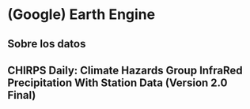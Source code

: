 # (Google) Earth Engine

## Sobre los datos


## CHIRPS Daily: Climate Hazards Group InfraRed Precipitation With Station Data (Version 2.0 Final)

